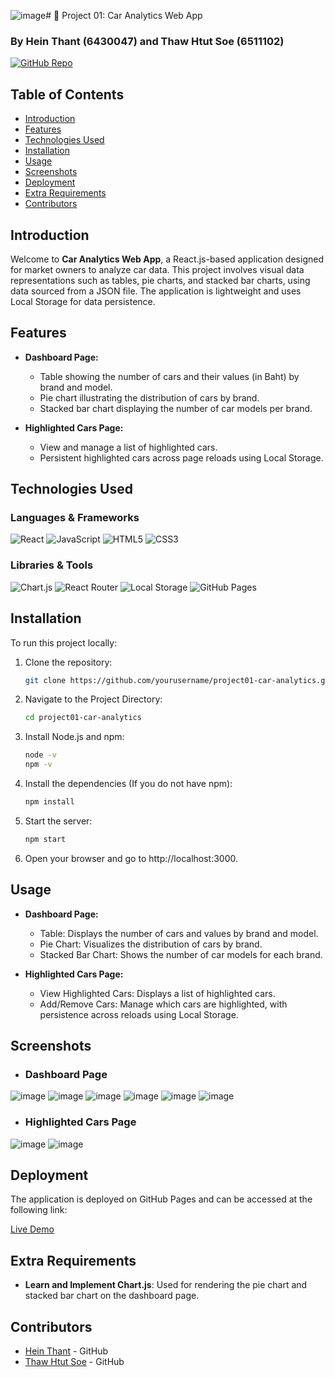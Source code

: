![image](https://github.com/user-attachments/assets/ae163c0e-5ee7-4404-8647-7ecc12ac0aac)# 🚗 Project 01: Car Analytics Web App

### By Hein Thant (6430047) and Thaw Htut Soe (6511102)

[![GitHub Repo](https://img.shields.io/badge/GitHub-Repository-blue.svg)](https://github.com/heian2704/Project-01/tree/main/car-analytics)

## Table of Contents

- [Introduction](#introduction)
- [Features](#features)
- [Technologies Used](#technologies-used)
- [Installation](#installation)
- [Usage](#usage)
- [Screenshots](#screenshots)
- [Deployment](#deployment)
- [Extra Requirements](#extra-requirements)
- [Contributors](#contributors)

## Introduction

Welcome to **Car Analytics Web App**, a React.js-based application designed for market owners to analyze car data. This project involves visual data representations such as tables, pie charts, and stacked bar charts, using data sourced from a JSON file. The application is lightweight and uses Local Storage for data persistence.

## Features

- **Dashboard Page:**
  - Table showing the number of cars and their values (in Baht) by brand and model.
  - Pie chart illustrating the distribution of cars by brand.
  - Stacked bar chart displaying the number of car models per brand.

- **Highlighted Cars Page:**
  - View and manage a list of highlighted cars.
  - Persistent highlighted cars across page reloads using Local Storage.

## Technologies Used

### Languages & Frameworks

![React](https://img.shields.io/badge/React-20232A?style=for-the-badge&logo=react&logoColor=61DAFB)
![JavaScript](https://img.shields.io/badge/JavaScript-323330?style=for-the-badge&logo=javascript&logoColor=F7DF1E)
![HTML5](https://img.shields.io/badge/HTML5-E34F26?style=for-the-badge&logo=html5&logoColor=white)
![CSS3](https://img.shields.io/badge/CSS3-1572B6?style=for-the-badge&logo=css3&logoColor=white)

### Libraries & Tools

![Chart.js](https://img.shields.io/badge/Chart.js-FF6384?style=for-the-badge&logo=chartdotjs&logoColor=white)
![React Router](https://img.shields.io/badge/React_Router-CA4245?style=for-the-badge&logo=react-router&logoColor=white)
![Local Storage](https://img.shields.io/badge/Local_Storage-5A29E4?style=for-the-badge&logo=localstorage&logoColor=white)
![GitHub Pages](https://img.shields.io/badge/GitHub_Pages-327FC7?style=for-the-badge&logo=githubpages&logoColor=white)

## Installation

To run this project locally:

1. Clone the repository:
   ```bash
   git clone https://github.com/yourusername/project01-car-analytics.git

2. Navigate to the Project Directory:
   ```bash
   cd project01-car-analytics

3. Install Node.js and npm:
   ```bash
   node -v
   npm -v 

4. Install the dependencies (If you do not have npm):
   ```bash
   npm install
   
5. Start the server:
   ```bash
   npm start
   
6. Open your browser and go to http://localhost:3000.

## Usage

- **Dashboard Page:**
  - Table: Displays the number of cars and values by brand and model.
  - Pie Chart: Visualizes the distribution of cars by brand.
  - Stacked Bar Chart: Shows the number of car models for each brand.
  
- **Highlighted Cars Page:**
  - View Highlighted Cars: Displays a list of highlighted cars.
  - Add/Remove Cars: Manage which cars are highlighted, with persistence across reloads using Local Storage.
 
## Screenshots

- ### Dashboard Page
![image](https://github.com/user-attachments/assets/e4822dec-84ae-448b-bf62-7d2caf9bc9e9)
![image](https://github.com/user-attachments/assets/a72e9731-d0ec-4321-8cad-93b921edc953)
![image](https://github.com/user-attachments/assets/0eeb0143-9295-4cd7-9191-a047fd43a757)
![image](https://github.com/user-attachments/assets/394a054b-dd27-4238-a254-8fbc8d293a85)
![image](https://github.com/user-attachments/assets/e2af35f2-d240-4ed6-a4ca-bf32904d7a96)
![image](https://github.com/user-attachments/assets/ce7d1598-b326-4c9a-a78c-ca02fe0fa126)



- ### Highlighted Cars Page
![image](https://github.com/user-attachments/assets/78b1dbbc-2748-4b42-b420-bf6efba2cd96)
![image](https://github.com/user-attachments/assets/323a620c-6d6c-4d3e-9411-7141ef0d06a4)



## Deployment

The application is deployed on GitHub Pages and can be accessed at the following link:

[Live Demo](https://heian2704.github.io/Project-01/)

## Extra Requirements

- **Learn and Implement Chart.js**: Used for rendering the pie chart and stacked bar chart on the dashboard page.

## Contributors

- [Hein Thant](https://github.com/heian2704) - GitHub
- [Thaw Htut Soe](https://github.com/ThawHtutSoe) - GitHub



   
